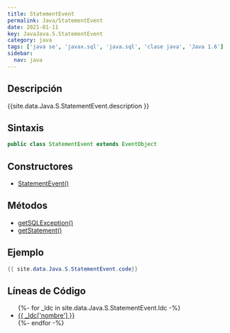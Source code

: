 ```yaml
---
title: StatementEvent
permalink: Java/StatementEvent
date: 2021-01-11
key: JavaJava.S.StatementEvent
category: java
tags: ['java se', 'javax.sql', 'java.sql', 'clase java', 'Java 1.6']
sidebar: 
  nav: java
---
```


## Descripción
{{site.data.Java.S.StatementEvent.description }}

## Sintaxis
~~~java
public class StatementEvent extends EventObject
~~~

## Constructores
* [StatementEvent()](/Java/StatementEvent/StatementEvent/)

## Métodos
* [getSQLException()](/Java/StatementEvent/getSQLException)
* [getStatement()](/Java/StatementEvent/getStatement)

## Ejemplo
~~~java
{{ site.data.Java.S.StatementEvent.code}}
~~~

## Líneas de Código
<ul>
{%- for _ldc in site.data.Java.S.StatementEvent.ldc -%}
   <li>
       <a href="{{_ldc['url'] }}">{{ _ldc['nombre'] }}</a>
   </li>
{%- endfor -%}
</ul>
